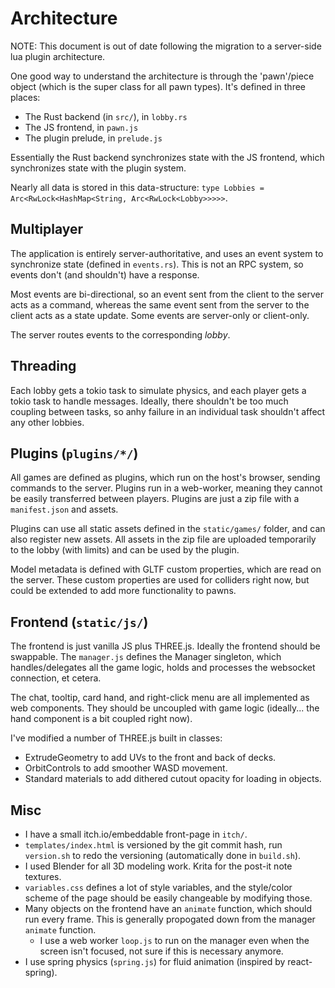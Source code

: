# Architecture

NOTE: This document is out of date following the migration to a server-side lua plugin architecture.

One good way to understand the architecture is through the 'pawn'/piece object (which is the super class for all pawn types).
It's defined in three places:
- The Rust backend (in `src/`), in `lobby.rs`
- The JS frontend, in `pawn.js`
- The plugin prelude, in `prelude.js`

Essentially the Rust backend synchronizes state with the JS frontend, which synchronizes state with the plugin system.

Nearly all data is stored in this data-structure: `type Lobbies = Arc<RwLock<HashMap<String, Arc<RwLock<Lobby>>>>>`.

## Multiplayer

The application is entirely server-authoritative, and uses an event system to synchronize state (defined in `events.rs`).
This is not an RPC system, so events don't (and shouldn't) have a response.

Most events are bi-directional, so an event sent from the client to the server acts as a command, whereas the same event sent from the server to the client acts as a state update. Some events are server-only or client-only.

The server routes events to the corresponding *lobby*.

## Threading

Each lobby gets a tokio task to simulate physics, and each player gets a tokio task to handle messages.
Ideally, there shouldn't be too much coupling between tasks, so anhy failure in an individual task shouldn't affect any other lobbies.

## Plugins (`plugins/*/`)

All games are defined as plugins, which run on the host's browser, sending commands to the server.
Plugins run in a web-worker, meaning they cannot be easily transferred between players.
Plugins are just a zip file with a `manifest.json` and assets.

Plugins can use all static assets defined in the `static/games/` folder, and can also register new assets.
All assets in the zip file are uploaded temporarily to the lobby (with limits) and can be used by the plugin.

Model metadata is defined with GLTF custom properties, which are read on the server.
These custom properties are used for colliders right now, but could be extended to add more functionality to pawns.

## Frontend (`static/js/`)

The frontend is just vanilla JS plus THREE.js. Ideally the frontend should be swappable.
The `manager.js` defines the Manager singleton, which handles/delegates all the game logic, holds and processes the websocket connection, et cetera.

The chat, tooltip, card hand, and right-click menu are all implemented as web components.
They should be uncoupled with game logic (ideally... the hand component is a bit coupled right now).

I've modified a number of THREE.js built in classes:
- ExtrudeGeometry to add UVs to the front and back of decks.
- OrbitControls to add smoother WASD movement.
- Standard materials to add dithered cutout opacity for loading in objects.

## Misc

- I have a small itch.io/embeddable front-page in `itch/`.
- `templates/index.html` is versioned by the git commit hash, run `version.sh` to redo the versioning (automatically done in `build.sh`).
- I used Blender for all 3D modeling work. Krita for the post-it note textures.
- `variables.css` defines a lot of style variables, and the style/color scheme of the page should be easily changeable by modifying those.
- Many objects on the frontend have an `animate` function, which should run every frame. This is generally propogated down from the manager `animate` function.
    - I use a web worker `loop.js` to run on the manager even when the screen isn't focused, not sure if this is necessary anymore.
- I use spring physics (`spring.js`) for fluid animation (inspired by react-spring).